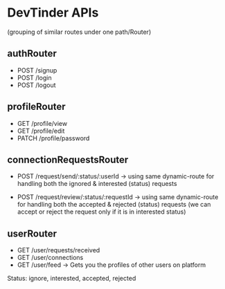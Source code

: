 # DevTinder APIs

(grouping of similar routes under one path/Router)

## authRouter
 - POST /signup
 - POST /login
 - POST /logout

## profileRouter
 - GET /profile/view
 - GET /profile/edit
 - PATCH /profile/password

## connectionRequestsRouter
 - POST /request/send/:status/:userId        -> using same dynamic-route for handling both the ignored & interested (status) requests
 
 - POST /request/review/:status/:requestId     -> using same dynamic-route for handling both the accepted & rejected (status) requests (we can accept or reject the request only if it is in interested status)

## userRouter
 - GET /user/requests/received
 - GET /user/connections
 - GET /user/feed       -> Gets you the profiles of other users on platform


Status: ignore, interested, accepted, rejected